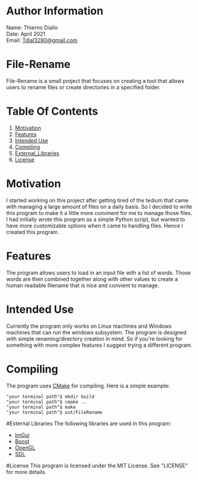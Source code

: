 # Author Information
Name: Thierno Diallo  
Date: April 2021  
Email: Tdial3280@gmail.com  

# File-Rename
File-Rename is a small project that focuses on creating a tool that allows users to rename files or create
directories in a specified folder.  


# Table Of Contents
1. [Motivation](#Motivation)
2. [Features](#Features)
3. [Intended Use](#Intended_Use)
4. [Compiling](#Compiling)  
5. [External_Libraries](#External_Libraries)  
6. [License](#License)



# Motivation
I started working on this project after getting tired of the tedium that came with managing a large amount
of files on a daily basis. So I decided to write this program to make it a little more convinent for me to
manage those files. I had initially wrote this program as a simple Python script, but wanted to have more
customizable options when it came to handling files. Hence I created this program.    


# Features
The program allows users to load in an input file with a list of words. Those words are then combined together
along with other values to create a human readable filename that is nice and convient to manage.  


# Intended Use
Currently the program only works on Linux machines and Windows machines that can run the windows subsystem.
The program is designed with simple renaming/directory creation in mind. So if you're looking for something
with more complex features I suggest trying a different program.  

# Compiling
The program uses [CMake](https://cmake.org/) for compiling. Here is a simple example:
````
"your terminal path"$ mkdir build  
"your terminal path"$ cmake ..  
"your terminal path"$ make  
"your terminal path"$ out/FileRename  
````



#External Libraries
The following libraries are used in this program:  
- [ImGui](https://github.com/ocornut/imgui)  
- [Boost](https://www.boost.org/)  
- [OpenGL](https://www.opengl.org//)  
- [SDL](https://www.libsdl.org/)  


#License
This program is licensed under the MIT License. See "LICENSE" for more details.